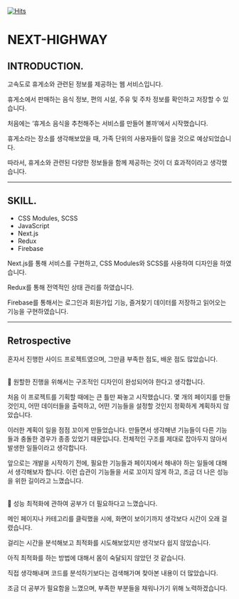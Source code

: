[![Hits](https://hits.seeyoufarm.com/api/count/incr/badge.svg?url=https%3A%2F%2Fgithub.com%2FKimDongGyun23%2Fnext-highway&count_bg=%23C97D4C&title_bg=%23462601&icon=opsgenie.svg&icon_color=%23E7E7E7&title=come+to+me&edge_flat=false)](https://hits.seeyoufarm.com)
  
# NEXT-HIGHWAY
## INTRODUCTION.

고속도로 휴게소와 관련된 정보를 제공하는 웹 서비스입니다. 

휴게소에서 판매하는 음식 정보, 편의 시설, 주유 및 주차 정보를 확인하고 저장할 수 있습니다.

처음에는 ‘휴게소 음식을 추천해주는 서비스를 만들어 볼까’에서 시작했습니다. 

휴게소라는 장소를 생각해보았을 때, 가족 단위의 사용자들이 많을 것으로 예상되었습니다. 

따라서, 휴게소와 관련된 다양한 정보들을 함께 제공하는 것이 더 효과적이라고 생각했습니다.

---

## SKILL.

- CSS Modules, SCSS
- JavaScript
- Next.js
- Redux
- Firebase

Next.js를 통해 서비스를 구현하고,  CSS Modules와 SCSS를 사용하여 디자인을 하였습니다.

Redux를 통해 전역적인 상태 관리를 하였습니다.

Firebase를 통해서는 로그인과 회원가입 기능, 즐겨찾기 데이터를 저장하고 읽어오는 기능을 구현하였습니다.

---

## Retrospective

혼자서 진행한 사이드 프로젝트였으며, 그만큼 부족한 점도, 배운 점도 많았습니다.<br/><br/>

🐽 원할한 진행을 위해서는 구조적인 디자인이 완성되어야 한다고 생각합니다. <br/>

처음 이 프로젝트를 기획할 때에는 큰 틀만 짜놓고 시작했습니다. 몇 개의 페이지를 만들 것인지, 어떤 데이터들을 출력하고, 어떤 기능들을 설정할 것인지 정확하게 계획하지 않았습니다.<br/>

이러한 계획이 일을 점점 꼬이게 만들었습니다. 만들면서 생각해낸 기능들이 다른 기능들과 충돌한 경우가 종종 있었기 때문입니다. 전체적인 구조를 제대로 잡아두지 않아서 발생한 일들이라고 생각합니다.<br/>

앞으로는 개발을 시작하기 전에, 필요한 기능들과 페이지에서 해내야 하는 일들에 대해서 생각해보자 합니다. 이런 습관이 기능들을 서로 꼬이지 않게 하고, 조금 더 나은 성능을 위한 길이라고 느꼈습니다.<br/><br/>

🐽 성능 최적화에 관하여 공부가 더 필요하다고 느꼈습니다. <br/>

메인 페이지나 카테고리를 클릭했을 시에, 화면이 보이기까지 생각보다 시간이 오래 걸렸습니다. 

걸리는 시간을 분석해보고 최적화를 시도해보았지만 생각보다 쉽지 않았습니다.

아직 최적화를 하는 방법에 대해서 몸이 숙달되지 않았던 것 같습니다.

직접 생각해내며 코드를 분석하기보다는 검색해가며 찾아본 내용이 더 많았습니다.

조금 더 공부가 필요함을 느꼈으며, 부족한 부분들을 채워나가기 위해 노력하겠습니다.